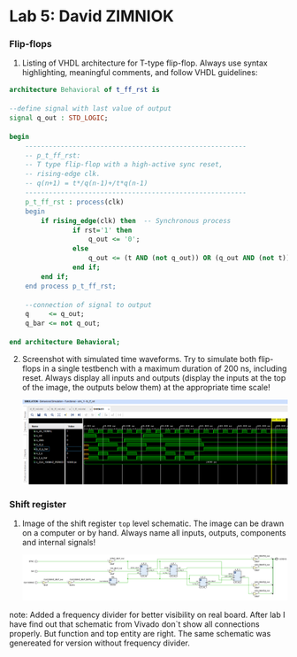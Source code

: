 # Lab 5: David ZIMNIOK

### Flip-flops

1. Listing of VHDL architecture for T-type flip-flop. Always use syntax highlighting, meaningful comments, and follow VHDL guidelines:

```vhdl
architecture Behavioral of t_ff_rst is

--define signal with last value of output
signal q_out : STD_LOGIC;

begin
    --------------------------------------------------------
    -- p_t_ff_rst:
    -- T type flip-flop with a high-active sync reset,
    -- rising-edge clk.
    -- q(n+1) = t*/q(n-1)+/t*q(n-1)
    --------------------------------------------------------
    p_t_ff_rst : process(clk)
    begin
        if rising_edge(clk) then  -- Synchronous process
                if rst='1' then
                    q_out <= '0';
                else
                    q_out <= (t AND (not q_out)) OR (q_out AND (not t));
                end if;
        end if;
    end process p_t_ff_rst;
    
    --connection of signal to output
    q     <= q_out;
    q_bar <= not q_out;
    
end architecture Behavioral;
```

2. Screenshot with simulated time waveforms. Try to simulate both flip-flops in a single testbench with a maximum duration of 200 ns, including reset. Always display all inputs and outputs (display the inputs at the top of the image, the outputs below them) at the appropriate time scale!

   ![your figure](images/simulation.png)

### Shift register

1. Image of the shift register `top` level schematic. The image can be drawn on a computer or by hand. Always name all inputs, outputs, components and internal signals!

   ![your figure](images/schematic2.png)
   
note: Added a frequency divider for better visibility on real board. After lab I have find out that schematic from Vivado don`t show all connections properly. But function and top entity are right. The same schematic was genereated for version without frequency divider.
